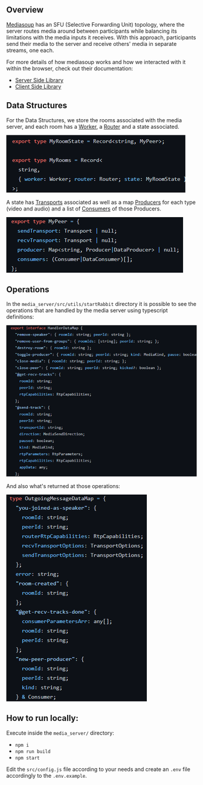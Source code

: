 ## Overview

[Mediasoup](https://mediasoup.org/) has an SFU (Selective Forwarding Unit) topology, where the server routes media around between participants while balancing its limitations with the media inputs it receives. With this approach, participants send their media to the server and receive others' media in separate streams, one each.

For more details of how mediasoup works and how we interacted with it within the browser, check out their documentation:

 - [Server Side Library](https://mediasoup.org/documentation/v3/mediasoup/api/)
 - [Client Side Library](https://mediasoup.org/documentation/v3/mediasoup-client/api/)

## Data Structures

For the Data Structures, we store the rooms associated with the media server, and each room has a [Worker](https://mediasoup.org/documentation/v3/mediasoup/api/#Worker), a [Router](https://mediasoup.org/documentation/v3/mediasoup/api/#Router) and a state associated.

![image](assets/Images/data_structures.png)

A state has [Transports](https://mediasoup.org/documentation/v3/mediasoup/api/#Transport) associated as well as a map [Producers](https://mediasoup.org/documentation/v3/mediasoup/api/#Producer) for each type (video and audio) and a list of [Consumers](https://mediasoup.org/documentation/v3/mediasoup/api/#Consumer) of those Producers.

![image](assets/Images/my_peer.png)



## Operations

In the `media_server/src/utils/startRabbit` directory it is possible to see the operations that are handled by the media server using typescript definitions:

![image](assets/Images/handler_map.png)

And also what's returned at those operations:

![image](assets/Images/outgoing_map.png)



## How to run locally:

Execute inside the `media_server/` directory:

- `npm i`
- `npm run build`
- `npm start`

Edit the `src/config.js` file according to your needs and create an `.env` file accordingly to the `.env.example`.
